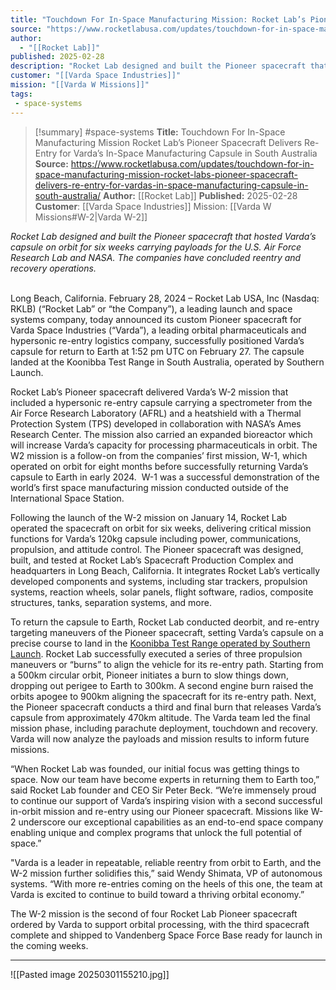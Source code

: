 ```yaml
---
title: "Touchdown For In-Space Manufacturing Mission: Rocket Lab’s Pioneer Spacecraft Delivers Re-Entry for Varda’s In-Space Manufacturing Capsule in South Australia | Rocket Lab"
source: "https://www.rocketlabusa.com/updates/touchdown-for-in-space-manufacturing-mission-rocket-labs-pioneer-spacecraft-delivers-re-entry-for-vardas-in-space-manufacturing-capsule-in-south-australia/"
author:
  - "[[Rocket Lab]]"
published: 2025-02-28
description: "Rocket Lab designed and built the Pioneer spacecraft that hosted Varda’s capsule on orbit for six weeks carrying payloads for the U.S. Air Force Research Lab and NASA. The companies have concluded reentry and recovery operations."
customer: "[[Varda Space Industries]]"
mission: "[[Varda W Missions]]"
tags:
 - space-systems
---
```


>[!summary]
#space-systems
**Title:** Touchdown For In-Space Manufacturing Mission Rocket Lab’s Pioneer Spacecraft Delivers Re-Entry for Varda’s In-Space Manufacturing Capsule in South Australia
**Source:** https://www.rocketlabusa.com/updates/touchdown-for-in-space-manufacturing-mission-rocket-labs-pioneer-spacecraft-delivers-re-entry-for-vardas-in-space-manufacturing-capsule-in-south-australia/
**Author:** [[Rocket Lab]]
**Published:** 2025-02-28
**Customer**: [[Varda Space Industries]]
Mission: [[Varda W Missions#W-2|Varda W-2]]

*Rocket Lab designed and built the Pioneer spacecraft that hosted Varda’s capsule on orbit for six weeks carrying payloads for the U.S. Air Force Research Lab and NASA. The companies have concluded reentry and recovery operations.*  
 

Long Beach, California. February 28, 2024 – Rocket Lab USA, Inc (Nasdaq: RKLB) (“Rocket Lab” or “the Company”), a leading launch and space systems company, today announced its custom Pioneer spacecraft for Varda Space Industries (“Varda”), a leading orbital pharmaceuticals and hypersonic re-entry logistics company, successfully positioned Varda’s capsule for return to Earth at 1:52 pm UTC on February 27. The capsule landed at the Koonibba Test Range in South Australia, operated by Southern Launch.

Rocket Lab’s Pioneer spacecraft delivered Varda’s W-2 mission that included a hypersonic re-entry capsule carrying a spectrometer from the Air Force Research Laboratory (AFRL) and a heatshield with a Thermal Protection System (TPS) developed in collaboration with NASA’s Ames Research Center. The mission also carried an expanded bioreactor which will increase Varda’s capacity for processing pharmaceuticals in orbit. The W2 mission is a follow-on from the companies’ first mission, W-1, which operated on orbit for eight months before successfully returning Varda’s capsule to Earth in early 2024.  W-1 was a successful demonstration of the world’s first space manufacturing mission conducted outside of the International Space Station.

Following the launch of the W-2 mission on January 14, Rocket Lab operated the spacecraft on orbit for six weeks, delivering critical mission functions for Varda’s 120kg capsule including power, communications, propulsion, and attitude control. The Pioneer spacecraft was designed, built, and tested at Rocket Lab’s Spacecraft Production Complex and headquarters in Long Beach, California. It integrates Rocket Lab’s vertically developed components and systems, including star trackers, propulsion systems, reaction wheels, solar panels, flight software, radios, composite structures, tanks, separation systems, and more.

To return the capsule to Earth, Rocket Lab conducted deorbit, and re-entry targeting maneuvers of the Pioneer spacecraft, setting Varda’s capsule on a precise course to land in the [Koonibba Test Range operated by Southern Launch](https://www.southernlaunch.space/). Rocket Lab successfully executed a series of three propulsion maneuvers or “burns” to align the vehicle for its re-entry path. Starting from a 500km circular orbit, Pioneer initiates a burn to slow things down, dropping out perigee to Earth to 300km. A second engine burn raised the orbits apogee to 900km aligning the spacecraft for its re-entry path. Next, the Pioneer spacecraft conducts a third and final burn that releases Varda’s capsule from approximately 470km altitude. The Varda team led the final mission phase, including parachute deployment, touchdown and recovery. Varda will now analyze the payloads and mission results to inform future missions.

“When Rocket Lab was founded, our initial focus was getting things to space. Now our team have become experts in returning them to Earth too,” said Rocket Lab founder and CEO Sir Peter Beck. “We’re immensely proud to continue our support of Varda’s inspiring vision with a second successful in-orbit mission and re-entry using our Pioneer spacecraft. Missions like W-2 underscore our exceptional capabilities as an end-to-end space company enabling unique and complex programs that unlock the full potential of space.”

"Varda is a leader in repeatable, reliable reentry from orbit to Earth, and the W-2 mission further solidifies this,” said Wendy Shimata, VP of autonomous systems. “With more re-entries coming on the heels of this one, the team at Varda is excited to continue to build toward a thriving orbital economy.”

The W-2 mission is the second of four Rocket Lab Pioneer spacecraft ordered by Varda to support orbital processing, with the third spacecraft complete and shipped to Vandenberg Space Force Base ready for launch in the coming weeks.

---

![[Pasted image 20250301155210.jpg]]